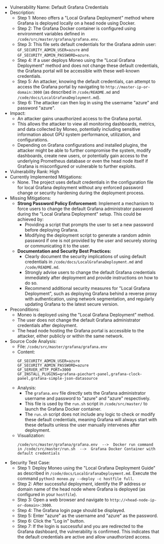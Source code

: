 - Vulnerability Name: Default Grafana Credentials
- Description:
    - Step 1: Moneo offers a "Local Grafana Deployment" method where Grafana is deployed locally on a head node using Docker.
    - Step 2: The Grafana Docker container is configured using environment variables defined in `/code/src/master/grafana/grafana.env`.
    - Step 3: This file sets default credentials for the Grafana admin user: `GF_SECURITY_ADMIN_USER=azure` and `GF_SECURITY_ADMIN_PASSWORD=azure`.
    - Step 4: If a user deploys Moneo using the "Local Grafana Deployment" method and does not change these default credentials, the Grafana portal will be accessible with these well-known credentials.
    - Step 5: An attacker, knowing the default credentials, can attempt to access the Grafana portal by navigating to `http://master-ip-or-domain:3000` (as described in `/code/README.md` and `/code/docs/LocalGrafanaDeployment.md`).
    - Step 6: The attacker can then log in using the username "azure" and password "azure".
- Impact:
    - An attacker gains unauthorized access to the Grafana portal.
    - This allows the attacker to view all monitoring dashboards, metrics, and data collected by Moneo, potentially including sensitive information about GPU system performance, utilization, and configurations.
    - Depending on Grafana configurations and installed plugins, the attacker might be able to further compromise the system, modify dashboards, create new users, or potentially gain access to the underlying Prometheus database or even the head node itself if Grafana is misconfigured or vulnerable to further exploits.
- Vulnerability Rank: High
- Currently Implemented Mitigations:
    - None. The project uses default credentials in the configuration file for local Grafana deployment without any enforced password change or security hardening during the deployment process.
- Missing Mitigations:
    - **Strong Password Policy Enforcement:** Implement a mechanism to force users to change the default Grafana administrator password during the "Local Grafana Deployment" setup. This could be achieved by:
        -  Providing a script that prompts the user to set a new password before deploying Grafana.
        -  Modifying the deployment script to generate a random admin password if one is not provided by the user and securely storing or communicating it to the user.
    - **Documentation and Security Best Practices:**
        -  Clearly document the security implications of using default credentials in `/code/docs/LocalGrafanaDeployment.md` and `/code/README.md`.
        -  Strongly advise users to change the default Grafana credentials immediately after deployment and provide instructions on how to do so.
        -  Recommend additional security measures for "Local Grafana Deployment", such as deploying Grafana behind a reverse proxy with authentication, using network segmentation, and regularly updating Grafana to the latest secure version.
- Preconditions:
    - Moneo is deployed using the "Local Grafana Deployment" method.
    - The user does not change the default Grafana administrator credentials after deployment.
    - The head node hosting the Grafana portal is accessible to the attacker, either publicly or within the same network.
- Source Code Analysis:
    - File: `/code/src/master/grafana/grafana.env`
    - Content:
        ```env
        GF_SECURITY_ADMIN_USER=azure
        GF_SECURITY_ADMIN_PASSWORD=azure
        GF_SERVER_HTTP_PORT=3000
        GF_INSTALL_PLUGINS=grafana-piechart-panel,grafana-clock-panel,grafana-simple-json-datasource
        ```
    - Analysis:
        - The `grafana.env` file directly sets the Grafana administrator username and password to "azure" and "azure" respectively.
        - This file is used by the `run.sh` script in `/code/src/master/` to launch the Grafana Docker container.
        - The `run.sh` script does not include any logic to check or modify these default credentials, meaning Grafana will always start with these defaults unless the user manually intervenes after deployment.
    - Visualization:
        ```
        /code/src/master/grafana/grafana.env  -->  Docker run command in /code/src/master/run.sh  -->  Grafana Docker Container with default credentials
        ```
- Security Test Case:
    - Step 1: Deploy Moneo using the "Local Grafana Deployment Guide" as described in `/code/docs/LocalGrafanaDeployment.md`. Execute the command `python3 moneo.py --deploy -c hostfile full`.
    - Step 2: After successful deployment, identify the IP address or domain name of the head node where Grafana is deployed (as configured in your `hostfile`).
    - Step 3: Open a web browser and navigate to `http://<head-node-ip-or-domain>:3000`.
    - Step 4: The Grafana login page should be displayed.
    - Step 5: Enter "azure" as the username and "azure" as the password.
    - Step 6: Click the "Log in" button.
    - Step 7: If the login is successful and you are redirected to the Grafana dashboard, the vulnerability is confirmed. This indicates that the default credentials are active and allow unauthorized access.
